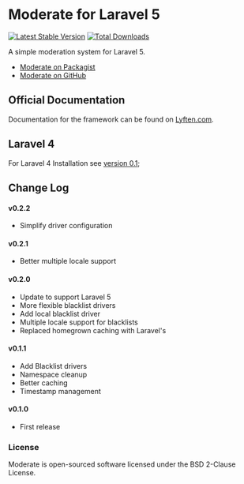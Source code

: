 # Moderate for Laravel 5

[![Latest Stable Version](https://poser.pugx.org/torann/moderate/v/stable.png)](https://packagist.org/packages/torann/moderate) [![Total Downloads](https://poser.pugx.org/torann/moderate/downloads.png)](https://packagist.org/packages/torann/moderate)

A simple moderation system for Laravel 5.

- [Moderate on Packagist](https://packagist.org/packages/torann/moderate)
- [Moderate on GitHub](https://github.com/torann/laravel-moderate)

## Official Documentation

Documentation for the framework can be found on [Lyften.com](http://lyften.com/projects/laravel-moderate/).

## Laravel 4

For Laravel 4 Installation see [version 0.1](https://github.com/Torann/laravel-moderate/tree/0.1);

## Change Log

#### v0.2.2

- Simplify driver configuration

#### v0.2.1

- Better multiple locale support

#### v0.2.0

- Update to support Laravel 5
- More flexible blacklist drivers
- Add local blacklist driver
- Multiple locale support for blacklists
- Replaced homegrown caching with Laravel's

#### v0.1.1

- Add Blacklist drivers
- Namespace cleanup
- Better caching
- Timestamp management

#### v0.1.0

- First release

### License

Moderate is open-sourced software licensed under the BSD 2-Clause License.